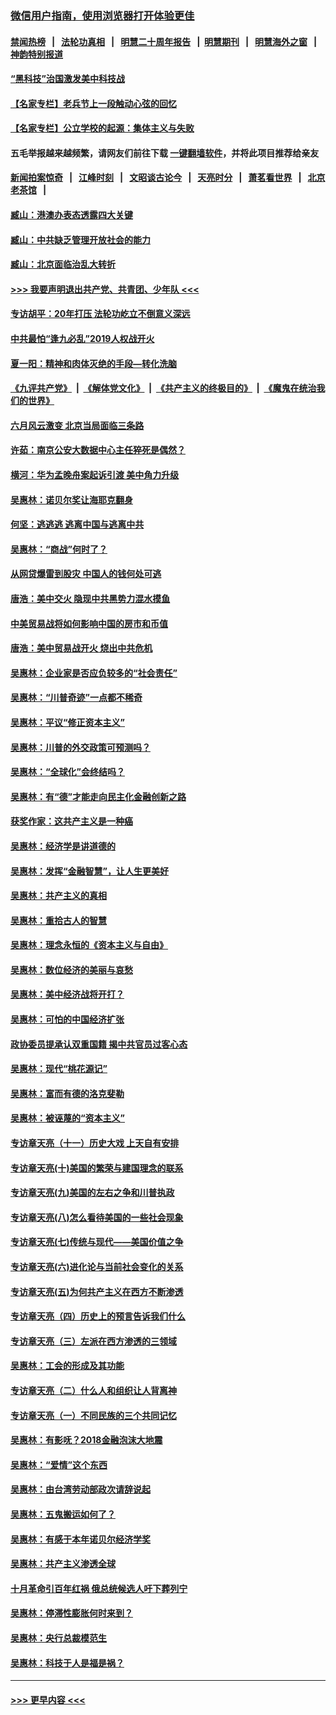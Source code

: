 ### [微信用户指南，使用浏览器打开体验更佳](https://github.com/gfw-breaker/banned-news1/blob/master/indexes/wechat-guide.md?t=0)
#### [禁闻热榜](热点新闻.md?t=0)  &nbsp;&nbsp;|&nbsp;&nbsp; [法轮功真相](https://github.com/gfw-breaker/truth/blob/master/README.md?t=0) &nbsp;&nbsp;|&nbsp;&nbsp; [明慧二十周年报告](https://github.com/gfw-breaker/mh-reports/blob/master/README.md?t=0) &nbsp;&nbsp;|&nbsp;&nbsp;[明慧期刊](https://github.com/gfw-breaker/mh-qikan) &nbsp;&nbsp;|&nbsp;&nbsp; [明慧海外之窗](https://github.com/gfw-breaker/mh-news/blob/master/README.md?t=0) &nbsp;&nbsp;|&nbsp;&nbsp; [神韵特别报道](https://github.com/gfw-breaker/mh-news/blob/master/shenyun.md?t=0)
#### [“黑科技”治国激发美中科技战](../pages/nsc423/n11638056.md?t=02090444) 
#### [【名家专栏】老兵节上一段触动心弦的回忆](../pages/nsc423/n11646016.md?t=02090444) 
#### [【名家专栏】公立学校的起源：集体主义与失败](../pages/nsc423/n11601833.md?t=02090444) 
#### 五毛举报越来越频繁，请网友们前往下载 [一键翻墙软件](https://github.com/gfw-breaker/ssr-accounts)，并将此项目推荐给亲友
#### [新闻拍案惊奇](https://github.com/gfw-breaker/banned-news1/blob/master/pages/link4.md) &nbsp;&nbsp;|&nbsp;&nbsp; [江峰时刻](https://github.com/gfw-breaker/banned-news1/blob/master/pages/link4.md) &nbsp;&nbsp;|&nbsp;&nbsp; [文昭谈古论今](https://github.com/gfw-breaker/banned-news1/blob/master/pages/link4.md) &nbsp;&nbsp;|&nbsp;&nbsp; [天亮时分](https://github.com/gfw-breaker/banned-news1/blob/master/pages/link4.md) &nbsp;&nbsp;|&nbsp;&nbsp; [萧茗看世界](https://github.com/gfw-breaker/banned-news1/blob/master/pages/link4.md) &nbsp;&nbsp;|&nbsp;&nbsp; [北京老茶馆](https://github.com/gfw-breaker/banned-news1/blob/master/pages/link4.md) &nbsp;&nbsp;|&nbsp;&nbsp; 
#### [臧山：港澳办表态透露四大关键](../pages/nsc423/n11421628.md?t=02090444) 
#### [臧山：中共缺乏管理开放社会的能力](../pages/nsc423/n11407457.md?t=02090444) 
#### [臧山：北京面临治乱大转折](../pages/nsc423/n11406895.md?t=02090444) 
#### [>>> 我要声明退出共产党、共青团、少年队 <<<](https://github.com/begood0513/goodnews/blob/master/quit/letter.md) 
#### [专访胡平：20年打压 法轮功屹立不倒意义深远](../pages/nsc423/n11398800.md?t=02090444) 
#### [中共最怕“逢九必乱”2019人权战开火](../pages/nsc423/n11385248.md?t=02090444) 
#### [夏一阳：精神和肉体灭绝的手段—转化洗脑](../pages/nsc423/n11368250.md?t=02090444) 
#### [《九评共产党》](https://github.com/begood0513/9ping.md/blob/master/README.md) &nbsp;|&nbsp; [《解体党文化》](../../../../jtdwh.md/blob/master/README.md)  &nbsp;|&nbsp; [《共产主义的终极目的》](../../../../gczydzjmd.md/blob/master/README.md) &nbsp;|&nbsp; [《魔鬼在统治我们的世界》](../../../../mgztzwmdsj.md/blob/master/README.md) 
#### [六月风云激变 北京当局面临三条路](../pages/nsc423/n11313668.md?t=02090444) 
#### [许茹：南京公安大数据中心主任猝死是偶然？](../pages/nsc423/n11064744.md?t=02090444) 
#### [横河：华为孟晚舟案起诉引渡 美中角力升级](../pages/nsc423/n11027230.md?t=02090444) 
#### [吴惠林：诺贝尔奖让海耶克翻身](../pages/nsc423/n10890049.md?t=02090444) 
#### [何坚：逃逃逃 逃离中国与逃离中共](../pages/nsc423/n10592891.md?t=02090444) 
#### [吴惠林：“商战”何时了？](../pages/nsc423/n10573558.md?t=02090444) 
#### [从网贷爆雷到股灾 中国人的钱何处可逃](../pages/nsc423/n10572800.md?t=02090444) 
#### [唐浩：美中交火 隐现中共黑势力混水摸鱼](../pages/nsc423/n10544040.md?t=02090444) 
#### [中美贸易战将如何影响中国的房市和币值](../pages/nsc423/n10543697.md?t=02090444) 
#### [唐浩：美中贸易战开火 烧出中共危机](../pages/nsc423/n10540126.md?t=02090444) 
#### [吴惠林：企业家是否应负较多的“社会责任”](../pages/nsc423/n10535022.md?t=02090444) 
#### [吴惠林：“川普奇迹”一点都不稀奇](../pages/nsc423/n10512808.md?t=02090444) 
#### [吴惠林：平议“修正资本主义”](../pages/nsc423/n10495724.md?t=02090444) 
#### [吴惠林：川普的外交政策可预测吗？](../pages/nsc423/n10462387.md?t=02090444) 
#### [吴惠林：“全球化”会终结吗？](../pages/nsc423/n10452838.md?t=02090444) 
#### [吴惠林：有“德”才能走向民主化金融创新之路](../pages/nsc423/n10432292.md?t=02090444) 
#### [获奖作家：这共产主义是一种癌](../pages/nsc423/n10431541.md?t=02090444) 
#### [吴惠林：经济学是讲道德的](../pages/nsc423/n10398014.md?t=02090444) 
#### [吴惠林：发挥“金融智慧”，让人生更美好](../pages/nsc423/n10375019.md?t=02090444) 
#### [吴惠林：共产主义的真相](../pages/nsc423/n10351394.md?t=02090444) 
#### [吴惠林：重拾古人的智慧](../pages/nsc423/n10337691.md?t=02090444) 
#### [吴惠林：理念永恒的《资本主义与自由》](../pages/nsc423/n10316274.md?t=02090444) 
#### [吴惠林：数位经济的美丽与哀愁](../pages/nsc423/n10292946.md?t=02090444) 
#### [吴惠林：美中经济战将开打？](../pages/nsc423/n10258825.md?t=02090444) 
#### [吴惠林：可怕的中国经济扩张](../pages/nsc423/n10219147.md?t=02090444) 
#### [政协委员提承认双重国籍 揭中共官员过客心态](../pages/nsc423/n10208809.md?t=02090444) 
#### [吴惠林：现代“桃花源记”](../pages/nsc423/n10185234.md?t=02090444) 
#### [吴惠林：富而有德的洛克斐勒](../pages/nsc423/n10142264.md?t=02090444) 
#### [吴惠林：被诬蔑的“资本主义”](../pages/nsc423/n10124816.md?t=02090444) 
#### [专访章天亮（十一）历史大戏 上天自有安排](../pages/nsc423/n10094905.md?t=02090444) 
#### [专访章天亮(十)美国的繁荣与建国理念的联系](../pages/nsc423/n10094899.md?t=02090444) 
#### [专访章天亮(九)美国的左右之争和川普执政](../pages/nsc423/n10094889.md?t=02090444) 
#### [专访章天亮(八)怎么看待美国的一些社会现象](../pages/nsc423/n10094857.md?t=02090444) 
#### [专访章天亮(七)传统与现代——美国价值之争](../pages/nsc423/n10093140.md?t=02090444) 
#### [专访章天亮(六)进化论与当前社会变化的关系](../pages/nsc423/n10092036.md?t=02090444) 
#### [专访章天亮(五)为何共产主义在西方不断渗透](../pages/nsc423/n10083620.md?t=02090444) 
#### [专访章天亮（四）历史上的预言告诉我们什么](../pages/nsc423/n10083606.md?t=02090444) 
#### [专访章天亮（三）左派在西方渗透的三领域](../pages/nsc423/n10081115.md?t=02090444) 
#### [吴惠林：工会的形成及其功能](../pages/nsc423/n10080633.md?t=02090444) 
#### [专访章天亮（二）什么人和组织让人背离神](../pages/nsc423/n10076637.md?t=02090444) 
#### [专访章天亮（一）不同民族的三个共同记忆](../pages/nsc423/n10074188.md?t=02090444) 
#### [吴惠林：有影呒？2018金融泡沫大地震](../pages/nsc423/n10040534.md?t=02090444) 
#### [吴惠林：“爱情”这个东西](../pages/nsc423/n10019423.md?t=02090444) 
#### [吴惠林：由台湾劳动部政次请辞说起](../pages/nsc423/n9979679.md?t=02090444) 
#### [吴惠林：五鬼搬运如何了？](../pages/nsc423/n9925338.md?t=02090444) 
#### [吴惠林：有感于本年诺贝尔经济学奖](../pages/nsc423/n9871883.md?t=02090444) 
#### [吴惠林：共产主义渗透全球](../pages/nsc423/n9812748.md?t=02090444) 
#### [十月革命引百年红祸 俄总统候选人吁下葬列宁](../pages/nsc423/n9810182.md?t=02090444) 
#### [吴惠林：停滞性膨胀何时来到？](../pages/nsc423/n9764136.md?t=02090444) 
#### [吴惠林：央行总裁模范生](../pages/nsc423/n9728134.md?t=02090444) 
#### [吴惠林：科技于人是福是祸？](../pages/nsc423/n9672982.md?t=02090444) 

----
#### [ >>> 更早内容 <<< ](../indexes/nsc423-earlier.md)
